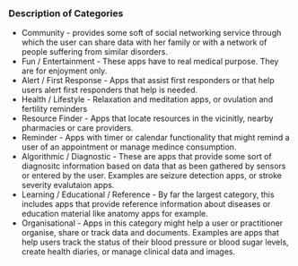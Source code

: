 ### Description of Categories

* Community - provides some soft of social networking service through which the user can share data with her family or with a network of people suffering from similar disorders. 
* Fun / Entertainment - These apps have to real medical purpose. They are for enjoyment only. 
* Alert / First Response - Apps that assist first responders or that help users alert first responders that help is needed.
* Health / Lifestyle - Relaxation and meditation apps, or ovulation and fertility reminders
* Resource Finder - Apps that locate resources in the vicinitly, nearby pharmacies or care providers.
* Reminder - Apps with timer or calendar functionality that might remind a user of an appointment or manage medince consumption.
* Algorithmic / Diagnostic - These are apps that provide some sort of diagnositc information based on data that as been gathered by sensors or entered by the user. Examples are seizure detection apps, or stroke severity evalutaion apps.
* Learning / Educational / Reference - By far the largest category, this includes apps that provide reference information about diseases or education material like anatomy apps for example. 
* Organisational - Apps in this category might help a user or practitioner organise, share or track data and documents. Examples are apps that help users track the status of their blood pressure or blood sugar levels, create health diaries, or manage clinical data and images.